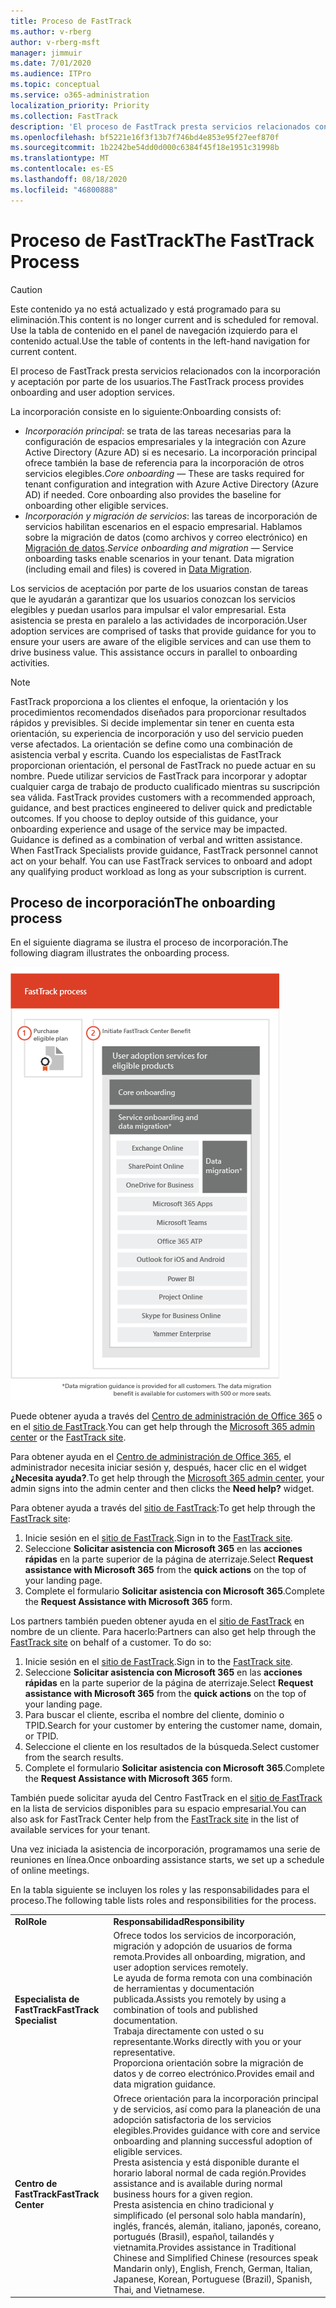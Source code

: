 ```yaml
---
title: Proceso de FastTrack
ms.author: v-rberg
author: v-rberg-msft
manager: jimmuir
ms.date: 7/01/2020
ms.audience: ITPro
ms.topic: conceptual
ms.service: o365-administration
localization_priority: Priority
ms.collection: FastTrack
description: 'El proceso de FastTrack presta servicios relacionados con la incorporación y aceptación por parte de los usuarios. '
ms.openlocfilehash: bf5221e16f3f13b7f746bd4e853e95f27eef870f
ms.sourcegitcommit: 1b2242be54dd0d000c6384f45f18e1951c31998b
ms.translationtype: MT
ms.contentlocale: es-ES
ms.lasthandoff: 08/18/2020
ms.locfileid: "46800888"
---
```

# <a name="the-fasttrack-process"></a><span data-ttu-id="69eb9-103">Proceso de FastTrack</span><span class="sxs-lookup"><span data-stu-id="69eb9-103">The FastTrack Process</span></span>

> [!CAUTION]
> <span data-ttu-id="69eb9-104">Este contenido ya no está actualizado y está programado para su eliminación.</span><span class="sxs-lookup"><span data-stu-id="69eb9-104">This content is no longer current and is scheduled for removal.</span></span> <span data-ttu-id="69eb9-105">Use la tabla de contenido en el panel de navegación izquierdo para el contenido actual.</span><span class="sxs-lookup"><span data-stu-id="69eb9-105">Use the table of contents in the left-hand navigation for current content.</span></span>

<span data-ttu-id="69eb9-106">El proceso de FastTrack presta servicios relacionados con la incorporación y aceptación por parte de los usuarios.</span><span class="sxs-lookup"><span data-stu-id="69eb9-106">The FastTrack process provides onboarding and user adoption services.</span></span> 
  
<span data-ttu-id="69eb9-107">La incorporación consiste en lo siguiente:</span><span class="sxs-lookup"><span data-stu-id="69eb9-107">Onboarding consists of:</span></span>
  
- <span data-ttu-id="69eb9-p102">*Incorporación principal*: se trata de las tareas necesarias para la configuración de espacios empresariales y la integración con Azure Active Directory (Azure AD) si es necesario. La incorporación principal ofrece también la base de referencia para la incorporación de otros servicios elegibles.</span><span class="sxs-lookup"><span data-stu-id="69eb9-p102">*Core onboarding* — These are tasks required for tenant configuration and integration with Azure Active Directory (Azure AD) if needed. Core onboarding also provides the baseline for onboarding other eligible services.</span></span> 
- <span data-ttu-id="69eb9-p103">*Incorporación y migración de servicios*: las tareas de incorporación de servicios habilitan escenarios en el espacio empresarial. Hablamos sobre la migración de datos (como archivos y correo electrónico) en [Migración de datos](O365-data-migration.md).</span><span class="sxs-lookup"><span data-stu-id="69eb9-p103">*Service onboarding and migration* — Service onboarding tasks enable scenarios in your tenant. Data migration (including email and files) is covered in [Data Migration](O365-data-migration.md).</span></span> 
    
<span data-ttu-id="69eb9-p104">Los servicios de aceptación por parte de los usuarios constan de tareas que le ayudarán a garantizar que los usuarios conozcan los servicios elegibles y puedan usarlos para impulsar el valor empresarial. Esta asistencia se presta en paralelo a las actividades de incorporación.</span><span class="sxs-lookup"><span data-stu-id="69eb9-p104">User adoption services are comprised of tasks that provide guidance for you to ensure your users are aware of the eligible services and can use them to drive business value. This assistance occurs in parallel to onboarding activities.</span></span>
  
> [!NOTE]
> <span data-ttu-id="69eb9-p105">FastTrack proporciona a los clientes el enfoque, la orientación y los procedimientos recomendados diseñados para proporcionar resultados rápidos y previsibles. Si decide implementar sin tener en cuenta esta orientación, su experiencia de incorporación y uso del servicio pueden verse afectados. La orientación se define como una combinación de asistencia verbal y escrita. Cuando los especialistas de FastTrack proporcionan orientación, el personal de FastTrack no puede actuar en su nombre. Puede utilizar servicios de FastTrack para incorporar y adoptar cualquier carga de trabajo de producto cualificado mientras su suscripción sea válida. </span><span class="sxs-lookup"><span data-stu-id="69eb9-p105">FastTrack provides customers with a recommended approach, guidance, and best practices engineered to deliver quick and predictable outcomes. If you choose to deploy outside of this guidance, your onboarding experience and usage of the service may be impacted. Guidance is defined as a combination of verbal and written assistance. When FastTrack Specialists provide guidance, FastTrack personnel cannot act on your behalf. You can use FastTrack services to onboard and adopt any qualifying product workload as long as your subscription is current.</span></span> 
  
## <a name="the-onboarding-process"></a><span data-ttu-id="69eb9-119">Proceso de incorporación</span><span class="sxs-lookup"><span data-stu-id="69eb9-119">The onboarding process</span></span>

<span data-ttu-id="69eb9-120">En el siguiente diagrama se ilustra el proceso de incorporación.</span><span class="sxs-lookup"><span data-stu-id="69eb9-120">The following diagram illustrates the onboarding process.</span></span>
  
![Escala de tiempo para el uso de la ventaja de incorporación](media/o365-onboarding-timeline-m365-apps.png)
  
<span data-ttu-id="69eb9-122">Puede obtener ayuda a través del [Centro de administración de Office 365](https://go.microsoft.com/fwlink/?linkid=2032704) o en el [sitio de FastTrack](https://go.microsoft.com/fwlink/?linkid=780698).</span><span class="sxs-lookup"><span data-stu-id="69eb9-122">You can get help through the [Microsoft 365 admin center](https://go.microsoft.com/fwlink/?linkid=2032704) or the [FastTrack site](https://go.microsoft.com/fwlink/?linkid=780698).</span></span> 

<span data-ttu-id="69eb9-123">Para obtener ayuda en el [Centro de administración de Office 365](https://go.microsoft.com/fwlink/?linkid=2032704), el administrador necesita iniciar sesión y, después, hacer clic en el widget **¿Necesita ayuda?**.</span><span class="sxs-lookup"><span data-stu-id="69eb9-123">To get help through the [Microsoft 365 admin center](https://go.microsoft.com/fwlink/?linkid=2032704), your admin signs into the admin center and then clicks the **Need help?** widget.</span></span> 

<span data-ttu-id="69eb9-124">Para obtener ayuda a través del [sitio de FastTrack](https://go.microsoft.com/fwlink/?linkid=780698):</span><span class="sxs-lookup"><span data-stu-id="69eb9-124">To get help through the [FastTrack site](https://go.microsoft.com/fwlink/?linkid=780698):</span></span> 
1.    <span data-ttu-id="69eb9-125">Inicie sesión en el [sitio de FastTrack](https://go.microsoft.com/fwlink/?linkid=780698).</span><span class="sxs-lookup"><span data-stu-id="69eb9-125">Sign in to the [FastTrack site](https://go.microsoft.com/fwlink/?linkid=780698).</span></span> 
2.    <span data-ttu-id="69eb9-126">Seleccione **Solicitar asistencia con Microsoft 365** en las **acciones rápidas** en la parte superior de la página de aterrizaje.</span><span class="sxs-lookup"><span data-stu-id="69eb9-126">Select **Request assistance with Microsoft 365** from the **quick actions** on the top of your landing page.</span></span>
3.    <span data-ttu-id="69eb9-127">Complete el formulario **Solicitar asistencia con Microsoft 365**.</span><span class="sxs-lookup"><span data-stu-id="69eb9-127">Complete the **Request Assistance with Microsoft 365** form.</span></span>
  
<span data-ttu-id="69eb9-p106">Los partners también pueden obtener ayuda en el [sitio de FastTrack](https://go.microsoft.com/fwlink/?linkid=780698) en nombre de un cliente. Para hacerlo:</span><span class="sxs-lookup"><span data-stu-id="69eb9-p106">Partners can also get help through the [FastTrack site](https://go.microsoft.com/fwlink/?linkid=780698) on behalf of a customer. To do so:</span></span>
1.    <span data-ttu-id="69eb9-130">Inicie sesión en el [sitio de FastTrack](https://go.microsoft.com/fwlink/?linkid=780698).</span><span class="sxs-lookup"><span data-stu-id="69eb9-130">Sign in to the [FastTrack site](https://go.microsoft.com/fwlink/?linkid=780698).</span></span> 
2.    <span data-ttu-id="69eb9-131">Seleccione **Solicitar asistencia con Microsoft 365** en las **acciones rápidas** en la parte superior de la página de aterrizaje.</span><span class="sxs-lookup"><span data-stu-id="69eb9-131">Select **Request assistance with Microsoft 365** from the **quick actions** on the top of your landing page.</span></span>
3.    <span data-ttu-id="69eb9-132">Para buscar el cliente, escriba el nombre del cliente, dominio o TPID.</span><span class="sxs-lookup"><span data-stu-id="69eb9-132">Search for your customer by entering the customer name, domain, or TPID.</span></span>
4.    <span data-ttu-id="69eb9-133">Seleccione el cliente en los resultados de la búsqueda.</span><span class="sxs-lookup"><span data-stu-id="69eb9-133">Select customer from the search results.</span></span>
5.    <span data-ttu-id="69eb9-134">Complete el formulario **Solicitar asistencia con Microsoft 365**.</span><span class="sxs-lookup"><span data-stu-id="69eb9-134">Complete the **Request Assistance with Microsoft 365** form.</span></span>
  
 <span data-ttu-id="69eb9-135">También puede solicitar ayuda del Centro FastTrack en el [sitio de FastTrack](https://go.microsoft.com/fwlink/?linkid=780698) en la lista de servicios disponibles para su espacio empresarial.</span><span class="sxs-lookup"><span data-stu-id="69eb9-135">You can also ask for FastTrack Center help from the [FastTrack site](https://go.microsoft.com/fwlink/?linkid=780698) in the list of available services for your tenant.</span></span> 
    
 <span data-ttu-id="69eb9-136">Una vez iniciada la asistencia de incorporación, programamos una serie de reuniones en línea.</span><span class="sxs-lookup"><span data-stu-id="69eb9-136">Once onboarding assistance starts, we set up a schedule of online meetings.</span></span>

<span data-ttu-id="69eb9-137">En la tabla siguiente se incluyen los roles y las responsabilidades para el proceso.</span><span class="sxs-lookup"><span data-stu-id="69eb9-137">The following table lists roles and responsibilities for the process.</span></span>
    
|||
|:-----|:-----|
|<span data-ttu-id="69eb9-138">**Rol**</span><span class="sxs-lookup"><span data-stu-id="69eb9-138">**Role**</span></span> <br/> |<span data-ttu-id="69eb9-139">**Responsabilidad**</span><span class="sxs-lookup"><span data-stu-id="69eb9-139">**Responsibility**</span></span> <br/> |
|<span data-ttu-id="69eb9-140">**Especialista de FastTrack**</span><span class="sxs-lookup"><span data-stu-id="69eb9-140">**FastTrack Specialist**</span></span> <br/> |<span data-ttu-id="69eb9-141">Ofrece todos los servicios de incorporación, migración y adopción de usuarios de forma remota.</span><span class="sxs-lookup"><span data-stu-id="69eb9-141">Provides all onboarding, migration, and user adoption services remotely.</span></span>  <br/> <span data-ttu-id="69eb9-142">Le ayuda de forma remota con una combinación de herramientas y documentación publicada.</span><span class="sxs-lookup"><span data-stu-id="69eb9-142">Assists you remotely by using a combination of tools and published documentation.</span></span> <br/> <span data-ttu-id="69eb9-143">Trabaja directamente con usted o su representante.</span><span class="sxs-lookup"><span data-stu-id="69eb9-143">Works directly with you or your representative.</span></span> <br/> <span data-ttu-id="69eb9-144">Proporciona orientación sobre la migración de datos y de correo electrónico.</span><span class="sxs-lookup"><span data-stu-id="69eb9-144">Provides email and data migration guidance.</span></span>|
|<span data-ttu-id="69eb9-145">**Centro de FastTrack**</span><span class="sxs-lookup"><span data-stu-id="69eb9-145">**FastTrack Center**</span></span>  <br/> |<span data-ttu-id="69eb9-146">Ofrece orientación para la incorporación principal y de servicios, así como para la planeación de una adopción satisfactoria de los servicios elegibles.</span><span class="sxs-lookup"><span data-stu-id="69eb9-146">Provides guidance with core and service onboarding and planning successful adoption of eligible services.</span></span>  <br/> <span data-ttu-id="69eb9-147">Presta asistencia y está disponible durante el horario laboral normal de cada región.</span><span class="sxs-lookup"><span data-stu-id="69eb9-147">Provides assistance and is available during normal business hours for a given region.</span></span> <br/> <span data-ttu-id="69eb9-148">Presta asistencia en chino tradicional y simplificado (el personal solo habla mandarín), inglés, francés, alemán, italiano, japonés, coreano, portugués (Brasil), español, tailandés y vietnamita.</span><span class="sxs-lookup"><span data-stu-id="69eb9-148">Provides assistance in Traditional Chinese and Simplified Chinese (resources speak Mandarin only), English, French, German, Italian, Japanese, Korean, Portuguese (Brazil), Spanish, Thai, and Vietnamese.</span></span>|
